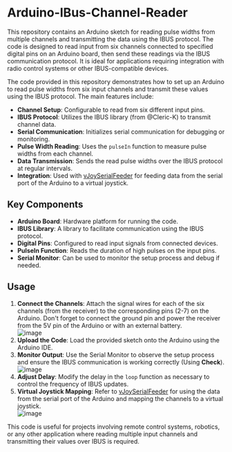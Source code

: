 # Arduino-IBus-Channel-Reader

This repository contains an Arduino sketch for reading pulse widths from multiple channels and transmitting the data using the IBUS protocol. The code is designed to read input from six channels connected to specified digital pins on an Arduino board, then send these readings via the IBUS communication protocol. It is ideal for applications requiring integration with radio control systems or other IBUS-compatible devices.

The code provided in this repository demonstrates how to set up an Arduino to read pulse widths from six input channels and transmit these values using the IBUS protocol. The main features include:

- **Channel Setup**: Configurable to read from six different input pins.
- **IBUS Protocol**: Utilizes the IBUS library (from @Cleric-K) to transmit channel data.
- **Serial Communication**: Initializes serial communication for debugging or monitoring.
- **Pulse Width Reading**: Uses the `pulseIn` function to measure pulse widths from each channel.
- **Data Transmission**: Sends the read pulse widths over the IBUS protocol at regular intervals.
- **Integration**: Used with [vJoySerialFeeder](https://github.com/Cleric-K/vJoySerialFeeder) for feeding data from the serial port of the Arduino to a virtual joystick.

## Key Components

- **Arduino Board**: Hardware platform for running the code.
- **IBUS Library**: A library to facilitate communication using the IBUS protocol.
- **Digital Pins**: Configured to read input signals from connected devices.
- **PulseIn Function**: Reads the duration of high pulses on the input pins.
- **Serial Monitor**: Can be used to monitor the setup process and debug if needed.

## Usage

1. **Connect the Channels**: Attach the signal wires for each of the six channels (from the receiver) to the corresponding pins (2-7) on the Arduino. Don't forget to connect the ground pin and power the receiver from the 5V pin of the Arduino or with an external battery.  
   ![image](https://github.com/user-attachments/assets/d511f729-9d1e-4217-939f-40a8f93245b2)
2. **Upload the Code**: Load the provided sketch onto the Arduino using the Arduino IDE.
3. **Monitor Output**: Use the Serial Monitor to observe the setup process and ensure the IBUS communication is working correctly (Using **Check**).
   ![image](https://github.com/user-attachments/assets/6866de3d-ff70-4595-909b-5a5792cc564e)
4. **Adjust Delay**: Modify the delay in the `loop` function as necessary to control the frequency of IBUS updates.
5. **Virtual Joystick Mapping**: Refer to [vJoySerialFeeder](https://github.com/Cleric-K/vJoySerialFeeder) for using the data from the serial port of the Arduino and mapping the channels to a virtual joystick.  
   ![image](https://github.com/user-attachments/assets/f2a3fd58-9196-4957-949d-29e9b755729c)

This code is useful for projects involving remote control systems, robotics, or any other application where reading multiple input channels and transmitting their values over IBUS is required.
